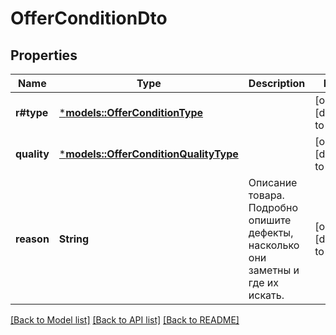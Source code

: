 # OfferConditionDto

## Properties
Name | Type | Description | Notes
------------ | ------------- | ------------- | -------------
**r#type** | [***models::OfferConditionType**](OfferConditionType.md) |  | [optional] [default to None]
**quality** | [***models::OfferConditionQualityType**](OfferConditionQualityType.md) |  | [optional] [default to None]
**reason** | **String** | Описание товара. Подробно опишите дефекты, насколько они заметны и где их искать.  | [optional] [default to None]

[[Back to Model list]](../README.md#documentation-for-models) [[Back to API list]](../README.md#documentation-for-api-endpoints) [[Back to README]](../README.md)


